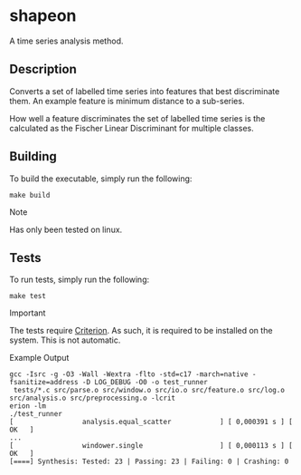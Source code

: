 # shapeon
A time series analysis method.

## Description
Converts a set of labelled time series into features that best discriminate them. An example feature is minimum distance to a sub-series.

How well a feature discriminates the set of labelled time series is the calculated as the Fischer Linear Discriminant for multiple classes.

## Building
To build the executable, simply run the following:
```
make build
```
> [!NOTE]
> Has only been tested on linux.

## Tests
To run tests, simply run the following:
```
make test
```
> [!IMPORTANT]
> The tests require [Criterion](https://github.com/Snaipe/Criterion). As such, it is required to be installed on the system. This is not automatic.

Example Output
```
gcc -Isrc -g -O3 -Wall -Wextra -flto -std=c17 -march=native -fsanitize=address -D LOG_DEBUG -O0 -o test_runner
 tests/*.c src/parse.o src/window.o src/io.o src/feature.o src/log.o src/analysis.o src/preprocessing.o -lcrit
erion -lm
./test_runner
[                 analysis.equal_scatter            ] [ 0,000391 s ] [   OK   ]
...
[                 windower.single                   ] [ 0,000113 s ] [   OK   ]
[====] Synthesis: Tested: 23 | Passing: 23 | Failing: 0 | Crashing: 0
```
